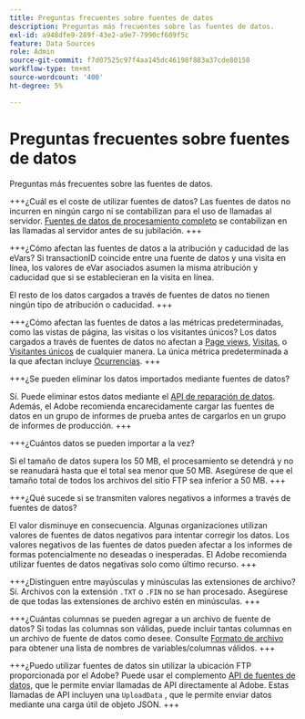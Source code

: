```yaml
---
title: Preguntas frecuentes sobre fuentes de datos
description: Preguntas más frecuentes sobre las fuentes de datos.
exl-id: a948dfe9-289f-43e2-a9e7-7990cf609f5c
feature: Data Sources
role: Admin
source-git-commit: f7d07525c97f4aa145dc46198f883a37cde80158
workflow-type: tm+mt
source-wordcount: '400'
ht-degree: 5%

---
```


# Preguntas frecuentes sobre fuentes de datos

Preguntas más frecuentes sobre las fuentes de datos.

+++¿Cuál es el coste de utilizar fuentes de datos?
Las fuentes de datos no incurren en ningún cargo ni se contabilizan para el uso de llamadas al servidor. [Fuentes de datos de procesamiento completo](full-processing-eol.md) se contabilizan en las llamadas al servidor antes de su jubilación.
+++

+++¿Cómo afectan las fuentes de datos a la atribución y caducidad de las eVars?
Si transactionID coincide entre una fuente de datos y una visita en línea, los valores de eVar asociados asumen la misma atribución y caducidad que si se establecieran en la visita en línea.

El resto de los datos cargados a través de fuentes de datos no tienen ningún tipo de atribución o caducidad.
+++

+++¿Cómo afectan las fuentes de datos a las métricas predeterminadas, como las vistas de página, las visitas o los visitantes únicos?
Los datos cargados a través de fuentes de datos no afectan a [Page views](/help/components/metrics/page-views.md), [Visitas](/help/components/metrics/visits.md), o [Visitantes únicos](/help/components/metrics/unique-visitors.md) de cualquier manera. La única métrica predeterminada a la que afectan incluye [Ocurrencias](/help/components/metrics/occurrences.md).
+++

+++¿Se pueden eliminar los datos importados mediante fuentes de datos?

Sí. Puede eliminar estos datos mediante el [API de reparación de datos](https://developer.adobe.com/analytics-apis/docs/2.0/guides/endpoints/data-repair/). Además, el Adobe recomienda encarecidamente cargar las fuentes de datos en un grupo de informes de prueba antes de cargarlos en un grupo de informes de producción.
+++

+++¿Cuántos datos se pueden importar a la vez?

Si el tamaño de datos supera los 50 MB, el procesamiento se detendrá y no se reanudará hasta que el total sea menor que 50 MB. Asegúrese de que el tamaño total de todos los archivos del sitio FTP sea inferior a 50 MB.
+++

+++¿Qué sucede si se transmiten valores negativos a informes a través de fuentes de datos?

El valor disminuye en consecuencia. Algunas organizaciones utilizan valores de fuentes de datos negativos para intentar corregir los datos. Los valores negativos de las fuentes de datos pueden afectar a los informes de formas potencialmente no deseadas o inesperadas. El Adobe recomienda utilizar fuentes de datos negativas solo como último recurso.
+++

+++¿Distinguen entre mayúsculas y minúsculas las extensiones de archivo?
Sí. Archivos con la extensión `.TXT` o `.FIN` no se han procesado. Asegúrese de que todas las extensiones de archivo estén en minúsculas.
+++

+++¿Cuántas columnas se pueden agregar a un archivo de fuente de datos?
Si todas las columnas son válidas, puede incluir tantas columnas en un archivo de fuente de datos como desee. Consulte [Formato de archivo](file-format.md) para obtener una lista de nombres de variables/columnas válidos.
+++

+++¿Puedo utilizar fuentes de datos sin utilizar la ubicación FTP proporcionada por el Adobe?
Puede usar el complemento [API de fuentes de datos](https://developer.adobe.com/analytics-apis/docs/1.4/guides/data-sources/), que le permite enviar llamadas de API directamente al Adobe. Estas llamadas de API incluyen una `UploadData` , que le permite enviar datos mediante una carga útil de objeto JSON.
+++
